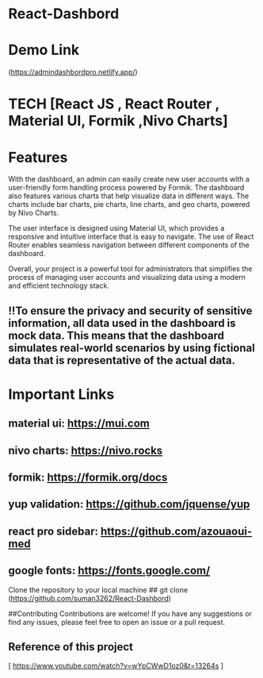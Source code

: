 # React-Dashbord

# Demo Link 
 (https://admindashbordpro.netlify.app/)

# TECH   [React JS , React Router , Material UI, Formik ,Nivo Charts]

# Features
With the dashboard, an admin can easily create new user accounts with a user-friendly form handling process powered by Formik. The dashboard also features various charts that help visualize data in different ways. The charts include bar charts, pie charts, line charts, and geo charts, powered by Nivo Charts.

The user interface is designed using Material UI, which provides a responsive and intuitive interface that is easy to navigate. The use of React Router enables seamless navigation between different components of the dashboard.

Overall, your project is a powerful tool for administrators that simplifies the process of managing user accounts and visualizing data using a modern and efficient technology stack. 
## !!To ensure the privacy and security of sensitive information, all data used in the dashboard is mock data. This means that the dashboard simulates real-world scenarios by using fictional data that is representative of the actual data.

# Important Links
## material ui: https://mui.com
## nivo charts: https://nivo.rocks
## formik: https://formik.org/docs
## yup validation: https://github.com/jquense/yup
## react pro sidebar: https://github.com/azouaoui-med
## google fonts: https://fonts.google.com/

Clone the repository to your local machine ## git clone (https://github.com/suman3262/React-Dashbord)

##Contributing 
Contributions are welcome! If you have any suggestions or find any issues, please feel free to open an issue or a pull request.

## Reference of this project 
[ https://www.youtube.com/watch?v=wYpCWwD1oz0&t=13264s ]
